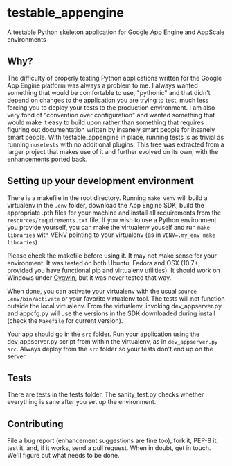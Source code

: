 testable_appengine
==================

A testable Python skeleton application for Google App Engine and
AppScale environments

Why?
----

The difficulty of properly testing Python applications written for the
Google App Engine platform was always a problem to me. I always wanted
something that would be comfortable to use, "pythonic" and that didn't
depend on changes to the application you are trying to test, much less
forcing you to deploy your tests to the production environment. I am
also very fond of "convention over configuration" and wanted something
that would make it easy to build upon rather than something that
requires figuring out documentation written by insanely smart people for
insanely smart people. With testable_appengine in place, running tests
is as trivial as running `nosetests` with no additional plugins. This
tree was extracted from a larger project that makes use of it and
further evolved on its own, with the enhancements ported back.

Setting up your development environment
---------------------------------------

There is a makefile in the root directory. Running `make venv` will
build a virtualenv in the `.env` folder, download the App Engine SDK,
build the appropriate .pth files for your machine and install all
requirements from the `resources/requirements.txt` file. If you wish to
use a Python environment you provide yourself, you can make the
virtualenv youself and run `make libraries` with VENV pointing to your
virtualenv (as in `VENV=.my_env make libraries`)

Please check the makefile before using it. It may not make sense for
your environment. It was tested on both Ubuntu, Fedora and OSX (10.7+,
provided you have functional pip and virtualenv utilities). It should
work on Windows under [Cygwin](http://www.cygwin.com/), but it was never
tested that way.

When done, you can activate your virtualenv with the usual `source
.env/bin/activate` or your favorite virtualenv tool. The tests will not
function outside the local virtualenv. From the virtualenv, invoking
dev_appserver.py and appcfg.py will use the versions in the SDK
downloaded during install (check the `Makefile` for current version).

Your app should go in the `src` folder. Run your application using the
dev_appserver.py script from within the virtualenv, as in
`dev_appserver.py src`. Always deploy from the `src` folder so your
tests don't end up on the server.

Tests
-----

There are tests in the tests folder. The sanity_test.py checks whether
everything is sane after you set up the environment.

Contributing
------------

File a bug report (enhancement suggestions are fine too), fork it, PEP-8
it, test it, and, if it works, send a pull request. When in doubt, get
in touch. We'll figure out what needs to be done.

